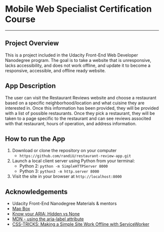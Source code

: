 # Mobile Web Specialist Certification Course
---


## Project Overview

This is a project included in the Udacity Front-End Web Developer Nanodegree program. The goal is to take a website that is unresponsive, lacks accessibility, and does not work offline, and update it to become a responsive, accessible, and offline ready website. 

## App Description

The user can visit the Restaurant Reviews website and choose a restaurant based on a specific neighborhood/location and what cuisine they are interested in. Once this information has been provided, they will be provided with a list of possible restaurants. Once they pick a restaurant, they will be taken to a page specific to the restaurant and can see reviews associted with that restaurant, hours of operation, and address information. 


## How to run the App

1. Download or clone the repository on your computer 
	- `https://github.com/randiU/restaurant-review-app.git`
2. Launch a local client server using Python from your terminal:
	- Python 2: `python -m SimpleHTTPServer 8000` 
	- Python 3: `python3 -m http.server 8000`
3. Visit the site in your browser at `http://localhost:8000`


## Acknowledgements
- Udacity Front-End Nanodegree Materials & mentors
- [Map Box](https://www.mapbox.com/install/)
- [Know your ARIA: Hidden vs None](https://www.scottohara.me/blog/2018/05/05/hidden-vs-none.html)
- [MDN - using the aria-label attribute](https://developer.mozilla.org/en-US/docs/Web/Accessibility/ARIA/ARIA_Techniques/Using_the_aria-label_attribute)
- [CSS-TRICKS: Making a Simple Site Work Offline with ServiceWorker](https://css-tricks.com/serviceworker-for-offline/)


